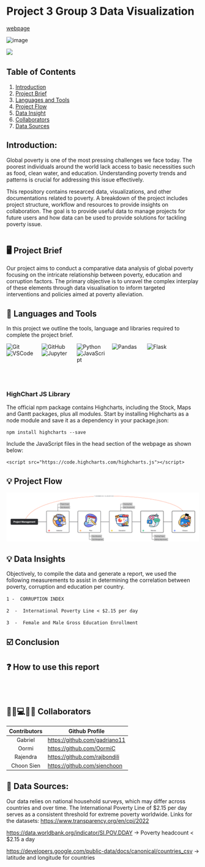 # Project 3 Group 3 Data Visualization

[webpage](https://gadriano11.github.io/project-group3-dataviz-story/)


<img width="474" alt="image" src="https://github.com/gadriano11/project-group3-dataviz-story/assets/142377615/62e368a6-eca6-47c8-9439-b534de3d4ad4">

![](https://komarev.com/ghpvc/?username=gadriano11&color=green&label=Project+Views)

## Table of Contents

1. [Introduction](#Introduction)
2. [Project Brief](#ProjectBrief)
3. [Languages and Tools](#PLanguage&Tools)
4. [Project Flow](#ProjectFlow)
5. [Data Insight](#DataInsights)
6. [Collaborators](#Collaborators)
7. [Data Sources](#Sources)

## Introduction:

Global poverty is one of the most pressing challenges we face today. The poorest individuals around the world lack access to basic necessities such as food, clean water, and education. Understanding poverty trends and patterns is crucial for addressing this issue effectively.

This repository contains researced data, visualizations, and other documentations related to poverty. A breakdown of the project includes project structure, workflow and resources to provide insights on collaboration. The goal is to provide useful data to manage projects for future users and how data can be used to provide solutions for tackling poverty issue. <br><br/>

## 🖥 Project Brief


Our project aims to conduct a comparative data analysis of global poverty focusing on the intricate relationship between poverty, education and corruption factors. The primary objective is to unravel the complex interplay of these elements through data visualisation to inform targeted interventions and policies aimed at poverty alleviation. 



## 🧰 Languages and Tools

In this project we outline the tools, language and libraries required to complete the project brief.
<br>

<img align="left" alt="Git" width="80px" style="padding-right:12px;" src="https://cdn.jsdelivr.net/gh/devicons/devicon/icons/git/git-original.svg" />
<img align="left" alt="GitHub" width="80px" style="padding-right:12px;" src="https://cdn.jsdelivr.net/gh/devicons/devicon/icons/github/github-original.svg" />
<img align="left" alt="Python" width="80x" style="padding-right:12px;" src="https://cdn.jsdelivr.net/gh/devicons/devicon/icons/python/python-plain.svg" />
<img align="left" alt="Pandas" width="80px" style="padding-right:12px;" src="https://cdn.jsdelivr.net/gh/devicons/devicon/icons/pandas/pandas-original-wordmark.svg" />
<img align="left" alt="Flask" width="80px" style="padding-right:12px;" img src="https://cdn.jsdelivr.net/gh/devicons/devicon/icons/flask/flask-original-wordmark.svg" />
<img align="left" alt="VSCode" width="80px" style="padding-right:12px;" src="https://cdn.jsdelivr.net/gh/devicons/devicon/icons/vscode/vscode-original.svg" />
<img align="left" alt="Jupyter" width="80px" style="padding-right:12px;" src="https://cdn.jsdelivr.net/gh/devicons/devicon/icons/jupyter/jupyter-original-wordmark.svg" />
<img align="left" alt="JavaScript" width="80px" style="padding-right:12px;" src="https://cdn.jsdelivr.net/gh/devicons/devicon/icons/javascript/javascript-original.svg" /> <br/>

<br><br/>
<br><br/>

### HighChart JS Library


The official npm package contains Highcharts, including the Stock, Maps and Gantt packages, plus all modules. Start by installing Highcharts as a node module and save it as a dependency in your package.json:

    npm install highcharts --save
 
Include the JavaScript files in the head section of the webpage as shown below:

    <script src="https://code.highcharts.com/highcharts.js"></script>


## 💡 Project Flow


![Project Flow](Project-Management.png)



## 💡 Data Insights

Objectively, to compile the data and generate a report, we used the following measurements to assist in determining the correlation between poverty, corruption and education per country.

`1 -  CORRUPTION INDEX `<br>
<ul> 
</ul>


`2  -  International Poverty Line < $2.15 per day `<br>
<ul>
</ul>

`3  -  Female and Male Gross Education Enrollment `<br>
<ul>
</ul>



## ☑️ Conclusion



## ❓ How to use this report


<br><br/>


## 👨‍💼💻👩‍💼 Collaborators

| <center>Contributors</center>    | <center>Github Profile</center>    |
| ----------------| -------------------------------------- |
| <center>Gabriel </center>      | https://github.com/gadriano11       |    
| <center>Oormi</center> |   https://github.com/OormiC             |
| <center>Rajendra</center>| https://github.com/rajbondili           |
| <center>Choon Sien</center>| https://github.com/sienchoon              |



## 📰 Data Sources:

Our data relies on national household surveys, which may differ across countries and over time.
The International Poverty Line of $2.15 per day serves as a consistent threshold for extreme poverty worldwide.
Links for the datasets:
https://www.transparency.org/en/cpi/2022

https://data.worldbank.org/indicator/SI.POV.DDAY -> Poverty headcount < $2.15 a day

https://developers.google.com/public-data/docs/canonical/countries_csv -> latitude and longitude for countries





